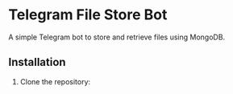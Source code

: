 # Telegram File Store Bot

A simple Telegram bot to store and retrieve files using MongoDB.

## Installation

1. Clone the repository:
